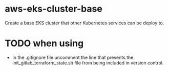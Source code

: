 # aws-eks-cluster-base

Create a base EKS cluster that other Kubernetes services can be deploy to.

# TODO when using
- In the .gitignore file uncomment the line that prevents the init_gitlab_terraform_state.sh file from being included in version control. 